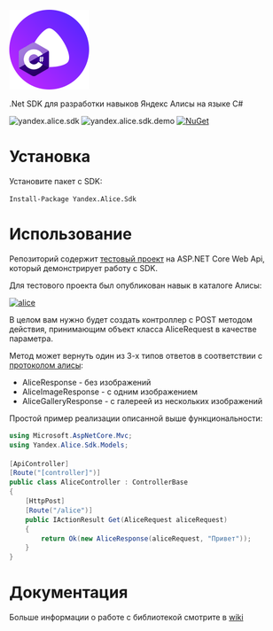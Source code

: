 ![Yandex.Alice.SDK](src/Yandex.Alice.Sdk/Resources/icon.png "Yandex.Alice.SDK")

.Net SDK для разработки навыков Яндекс Алисы на языке C#

![yandex.alice.sdk](https://github.com/alexvolchetsky/yandex.alice.sdk/workflows/yandex.alice.sdk/badge.svg)
![yandex.alice.sdk.demo](https://github.com/alexvolchetsky/yandex.alice.sdk/workflows/yandex.alice.sdk.demo/badge.svg)
[![NuGet](https://buildstats.info/nuget/Yandex.Alice.Sdk)](https://www.nuget.org/packages/Yandex.Alice.Sdk)

# Установка
Установите пакет c SDK: 

`Install-Package Yandex.Alice.Sdk`
# Использование
Репозиторий содержит [тестовый проект](examples/yandex.alice.sdk.demo) на ASP.NET Core Web Api, который демонстрирует работу с SDK.

Для тестового проекта был опубликован навык в каталоге Алисы:

[![alice](https://dialogs.s3.yandex.net/badges/v1-term1.svg)](https://dialogs.yandex.ru/store/skills/245ea3a4-net-sdk?utm_source=https://github.com&utm_medium=badge&utm_campaign=v1&utm_term=d1)

В целом вам нужно будет создать контроллер с POST методом действия, принимающим объект класса AliceRequest в качестве параметра.

Метод может вернуть один из 3-х типов ответов в соответствии с [протоколом алисы](https://yandex.ru/dev/dialogs/alice/doc/protocol-docpage/#response):
* AliceResponse - без изображений
* AliceImageResponse - с одним изображением
* AliceGalleryResponse - с галереей из нескольких изображений

Простой пример реализации описанной выше функциональности:

```c#
using Microsoft.AspNetCore.Mvc;
using Yandex.Alice.Sdk.Models;

[ApiController]
[Route("[controller]")]
public class AliceController : ControllerBase
{
    [HttpPost]
    [Route("/alice")]
    public IActionResult Get(AliceRequest aliceRequest)
    {
        return Ok(new AliceResponse(aliceRequest, "Привет"));
    }
}
```

# Документация
Больше информации о работе с библиотекой смотрите в [wiki](https://github.com/alexvolchetsky/yandex.alice.sdk/wiki)